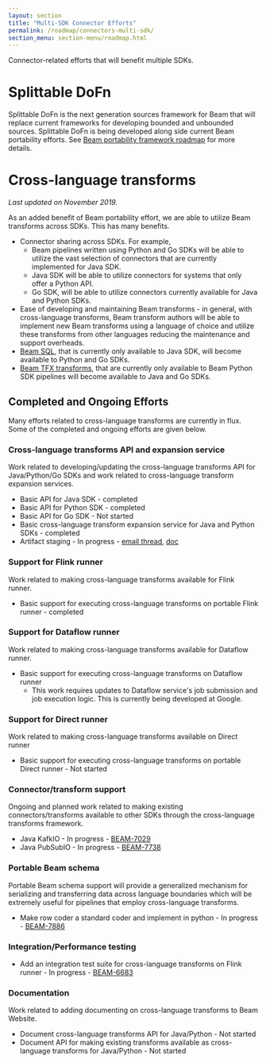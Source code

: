 ```yaml
---
layout: section
title: "Multi-SDK Connector Efforts"
permalink: /roadmap/connectors-multi-sdk/
section_menu: section-menu/roadmap.html
---
```

<!--
Licensed under the Apache License, Version 2.0 (the "License");
you may not use this file except in compliance with the License.
You may obtain a copy of the License at

http://www.apache.org/licenses/LICENSE-2.0

Unless required by applicable law or agreed to in writing, software
distributed under the License is distributed on an "AS IS" BASIS,
WITHOUT WARRANTIES OR CONDITIONS OF ANY KIND, either express or implied.
See the License for the specific language governing permissions and
limitations under the License.
-->

Connector-related efforts that will benefit multiple SDKs.

# Splittable DoFn
Splittable DoFn is the next generation sources framework for Beam that will
replace current frameworks for developing bounded and unbounded sources.
Splittable DoFn is being developed along side current Beam portability
efforts. See [Beam portability framework roadmap](https://beam.apache.org/roadmap/portability/) for more details.

# Cross-language transforms

_Last updated on November 2019._

As an added benefit of Beam portability effort, we are able to utilize Beam transforms across SDKs. This has many benefits.

* Connector sharing across SDKs. For example,
  + Beam pipelines written using Python and Go SDKs will be able to utilize the vast selection of connectors that are currently implemented for Java SDK.
  + Java SDK will be able to utilize connectors for systems that only offer a Python API.
  + Go SDK, will be able to utilize connectors currently available for Java and Python SDKs.
* Ease of developing and maintaining Beam transforms - in general, with cross-language transforms, Beam transform authors will be able to implement new Beam transforms using a 
language of choice and utilize these transforms from other languages reducing the maintenance and support overheads.
* [Beam SQL](https://beam.apache.org/documentation/dsls/sql/overview/), that is currently only available to Java SDK, will become available to Python and Go SDKs.
* [Beam TFX transforms](https://www.tensorflow.org/tfx/transform/get_started), that are currently only available to Beam Python SDK pipelines will become available to Java and Go SDKs.

## Completed and Ongoing Efforts

Many efforts related to cross-language transforms are currently in flux. Some of the completed and ongoing efforts are given below.

### Cross-language transforms API and expansion service

Work related to developing/updating the cross-language transforms API for Java/Python/Go SDKs and work related to cross-language transform expansion services.

* Basic API for Java SDK - completed
* Basic API for Python SDK - completed
* Basic API for Go SDK - Not started
* Basic cross-language transform expansion service for Java and Python SDKs - completed
* Artifact staging - In progress - [email thread](https://lists.apache.org/thread.html/6fcee7047f53cf1c0636fb65367ef70842016d57effe2e5795c4137d@%3Cdev.beam.apache.org%3E), [doc](https://docs.google.com/document/d/1XaiNekAY2sptuQRIXpjGAyaYdSc-wlJ-VKjl04c8N48/edit#heading=h.900gc947qrw8)

### Support for Flink runner

Work related to making cross-language transforms available for Flink runner.

* Basic support for executing cross-language transforms on portable Flink runner - completed

### Support for Dataflow runner

Work related to making cross-language transforms available for Dataflow runner.

* Basic support for executing cross-language transforms on Dataflow runner 
  + This work requires updates to Dataflow service's job submission and job execution logic. This is currently being developed at Google.

### Support for Direct runner

Work related to making cross-language transforms available on Direct runner

* Basic support for executing cross-language transforms on portable Direct runner - Not started

### Connector/transform support

Ongoing and planned work related to making existing connectors/transforms available to other SDKs through the cross-language transforms framework.

* Java KafkIO - In progress - [BEAM-7029](https://issues.apache.org/jira/browse/BEAM-7029)
* Java PubSubIO - In progress - [BEAM-7738](https://issues.apache.org/jira/browse/BEAM-7738)

### Portable Beam schema

Portable Beam schema support will provide a generalized mechanism for serializing and transferring data across language boundaries which will be extremely useful for pipelines that employ cross-language transforms.

* Make row coder a standard coder and implement in python - In progress - [BEAM-7886](https://issues.apache.org/jira/browse/BEAM-7886)

### Integration/Performance testing

* Add an integration test suite for cross-language transforms on Flink runner - In progress - [BEAM-6683](https://issues.apache.org/jira/browse/BEAM-6683)

### Documentation

Work related to adding documenting on cross-language transforms to Beam Website.

* Document cross-language transforms API for Java/Python - Not started
* Document API for making existing transforms available as cross-language transforms for Java/Python - Not started


